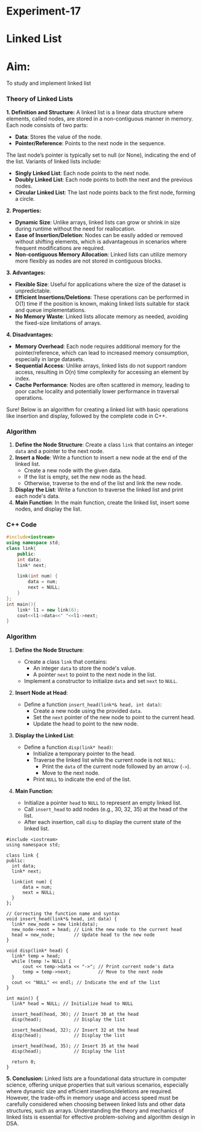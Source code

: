 # Experiment-17

# Linked List

# Aim:
To study and implement linked list


### Theory of Linked Lists 

**1. Definition and Structure:**
A linked list is a linear data structure where elements, called nodes, are stored in a non-contiguous manner in memory. Each node consists of two parts:
- **Data**: Stores the value of the node.
- **Pointer/Reference**: Points to the next node in the sequence.

The last node’s pointer is typically set to null (or None), indicating the end of the list. Variants of linked lists include:
- **Singly Linked List**: Each node points to the next node.
- **Doubly Linked List**: Each node points to both the next and the previous nodes.
- **Circular Linked List**: The last node points back to the first node, forming a circle.

**2. Properties:**
- **Dynamic Size**: Unlike arrays, linked lists can grow or shrink in size during runtime without the need for reallocation.
- **Ease of Insertion/Deletion**: Nodes can be easily added or removed without shifting elements, which is advantageous in scenarios where frequent modifications are required.
- **Non-contiguous Memory Allocation**: Linked lists can utilize memory more flexibly as nodes are not stored in contiguous blocks.

**3. Advantages:**
- **Flexible Size**: Useful for applications where the size of the dataset is unpredictable.
- **Efficient Insertions/Deletions**: These operations can be performed in O(1) time if the position is known, making linked lists suitable for stack and queue implementations.
- **No Memory Waste**: Linked lists allocate memory as needed, avoiding the fixed-size limitations of arrays.

**4. Disadvantages:**
- **Memory Overhead**: Each node requires additional memory for the pointer/reference, which can lead to increased memory consumption, especially in large datasets.
- **Sequential Access**: Unlike arrays, linked lists do not support random access, resulting in O(n) time complexity for accessing an element by index.
- **Cache Performance**: Nodes are often scattered in memory, leading to poor cache locality and potentially lower performance in traversal operations.

Sure! Below is an algorithm for creating a linked list with basic operations like insertion and display, followed by the complete code in C++.

### Algorithm

1. **Define the Node Structure**: Create a class `link` that contains an integer `data` and a pointer to the next node.
2. **Insert a Node**: Write a function to insert a new node at the end of the linked list.
   - Create a new node with the given data.
   - If the list is empty, set the new node as the head.
   - Otherwise, traverse to the end of the list and link the new node.
3. **Display the List**: Write a function to traverse the linked list and print each node's data.
4. **Main Function**: In the main function, create the linked list, insert some nodes, and display the list.

### C++ Code

```cpp
#include<iostream>
using namespace std;
class link{
    public:
    int data;
    link* next;

    link(int num) {
        data = num;
        next = NULL;
    }
};
int main(){
    link* l1 = new link(6);
    cout<<l1->data<<" "<<l1->next;
}
```


### Algorithm

1. **Define the Node Structure**:
   - Create a class `link` that contains:
     - An integer `data` to store the node's value.
     - A pointer `next` to point to the next node in the list.
   - Implement a constructor to initialize `data` and set `next` to `NULL`.

2. **Insert Node at Head**:
   - Define a function `insert_head(link*& head, int data)`:
     - Create a new node using the provided `data`.
     - Set the `next` pointer of the new node to point to the current head.
     - Update the head to point to the new node.

3. **Display the Linked List**:
   - Define a function `disp(link* head)`:
     - Initialize a temporary pointer to the head.
     - Traverse the linked list while the current node is not `NULL`:
       - Print the `data` of the current node followed by an arrow (`->`).
       - Move to the next node.
     - Print `NULL` to indicate the end of the list.

4. **Main Function**:
   - Initialize a pointer `head` to `NULL` to represent an empty linked list.
   - Call `insert_head` to add nodes (e.g., 30, 32, 35) at the head of the list.
   - After each insertion, call `disp` to display the current state of the linked list.
  ```
  #include <iostream>
using namespace std;

class link {
public:
    int data;
    link* next;

    link(int num) {
        data = num;
        next = NULL;
    }
};

// Correcting the function name and syntax
void insert_head(link*& head, int data) {
    link* new_node = new link(data);
    new_node->next = head; // Link the new node to the current head
    head = new_node;       // Update head to the new node
}

void disp(link* head) {
    link* temp = head;
    while (temp != NULL) {
        cout << temp->data << "->"; // Print current node's data
        temp = temp->next;          // Move to the next node
    }
    cout << "NULL" << endl; // Indicate the end of the list
}

int main() {
    link* head = NULL; // Initialize head to NULL

    insert_head(head, 30); // Insert 30 at the head
    disp(head);            // Display the list

    insert_head(head, 32); // Insert 32 at the head
    disp(head);            // Display the list

    insert_head(head, 35); // Insert 35 at the head
    disp(head);            // Display the list 

    return 0;
}
```

**5. Conclusion:**
Linked lists are a foundational data structure in computer science, offering unique properties that suit various scenarios, especially where dynamic size and efficient insertions/deletions are required. However, the trade-offs in memory usage and access speed must be carefully considered when choosing between linked lists and other data structures, such as arrays. Understanding the theory and mechanics of linked lists is essential for effective problem-solving and algorithm design in DSA.
